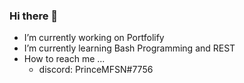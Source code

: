 ### Hi there 👋

- I’m currently working on Portfolify
- I’m currently learning Bash Programming and REST
- How to reach me ...
  - discord: PrinceMFSN#7756
